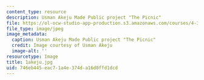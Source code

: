 ```yaml
---
content_type: resource
description: Usman Akeju Made Public project "The Picnic"
file: https://ol-ocw-studio-app-production.s3.amazonaws.com/courses/4-301-introduction-to-the-visual-arts-spring-2007/746eb445eac71a4e374da16d0ffd1dcd_1akeju.jpg
file_type: image/jpeg
image_metadata:
  caption: Usman Akeju Made Public project "The Picnic"
  credit: Image courtesy of Usman Akeju
  image-alt: ''
resourcetype: Image
title: 1akeju.jpg
uid: 746eb445-eac7-1a4e-374d-a16d0ffd1dcd
---
```

